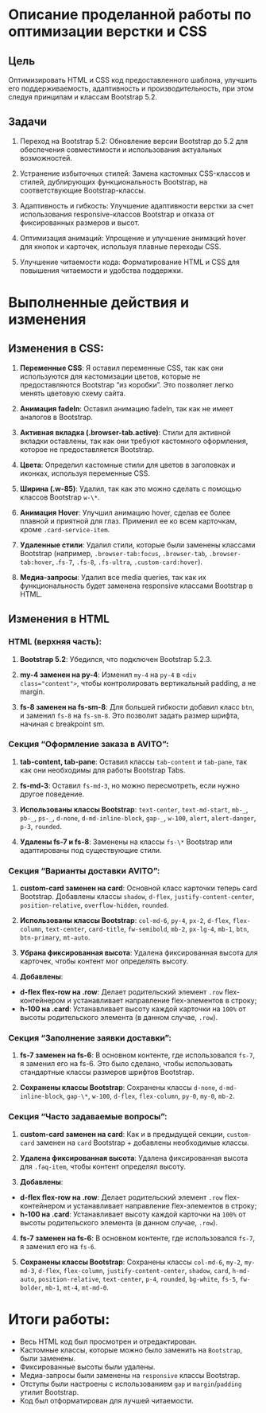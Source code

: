 # Описание проделанной работы по оптимизации верстки и CSS

## Цель

Оптимизировать HTML и CSS код предоставленного шаблона, улучшить его поддерживаемость, адаптивность и производительность, при этом следуя принципам и классам Bootstrap 5.2.

## Задачи

1. Переход на Bootstrap 5.2: Обновление версии Bootstrap до 5.2 для обеспечения совместимости и использования актуальных возможностей.

2. Устранение избыточных стилей: Замена кастомных CSS-классов и стилей, дублирующих функциональность Bootstrap, на соответствующие Bootstrap-классы.

3. Адаптивность и гибкость: Улучшение адаптивности верстки за счет использования responsive-классов Bootstrap и отказа от фиксированных размеров и высот.

4. Оптимизация анимаций: Упрощение и улучшение анимаций hover для кнопок и карточек, используя плавные переходы CSS.

5. Улучшение читаемости кода: Форматирование HTML и CSS для повышения читаемости и удобства поддержки.

# Выполненные действия и изменения

## Изменения в CSS:

1. **Переменные CSS**: Я оставил переменные CSS, так как они используются для кастомизации цветов, которые не предоставляются Bootstrap “из коробки”. Это позволяет легко менять цветовую схему сайта.

2. **Анимация fadeIn**: Оставил анимацию fadeIn, так как не имеет аналогов в Bootstrap.

3. **Активная вкладка (.browser-tab.active)**: Стили для активной вкладки оставлены, так как они требуют кастомного оформления, которое не предоставляется Bootstrap.

4. **Цвета**: Определил кастомные стили для цветов в заголовках и иконках, используя переменные CSS.

5. **Ширина (.w-85)**: Удалил, так как это можно сделать с помощью классов Bootstrap `w-\*`.

6. **Анимация Hover**: Улучшил анимацию hover, сделав ее более плавной и приятной для глаз. Применил ее ко всем карточкам, кроме `.card-service-item`.

7. **Удаленные стили**: Удалил стили, которые были заменены классами Bootstrap (например, `.browser-tab:focus`, `.browser-tab`, `.browser-tab:hover`, .`fs-7`, `.fs-8`, `.fs-ultra`, `.custom-card:hover`).

8. **Медиа-запросы**: Удалил все media queries, так как их функциональность будет заменена responsive классами Bootstrap в HTML.

## Изменения в HTML

### HTML (верхняя часть):

1. **Bootstrap 5.2**: Убедился, что подключен Bootstrap 5.2.3.

2. **my-4 заменен на py-4**: Изменил `my-4` на `py-4` в `<div class="content">`, чтобы контролировать вертикальный padding, а не margin.

3. **fs-8 заменен на fs-sm-8**: Для большей гибкости добавил класс `btn`, и заменил `fs-8` на `fs-sm-8`. Это позволит задать размер шрифта, начиная с breakpoint sm.

### Секция “Оформление заказа в AVITO”:

1. **tab-content, tab-pane**: Оставил классы `tab-content` и `tab-pane`, так как они необходимы для работы Bootstrap Tabs.

2. **fs-md-3**: Оставил `fs-md-3`, но можно пересмотреть, если нужно другое поведение.

3. **Использованы классы Bootstrap**: `text-center`, `text-md-start`, `mb-_`, `pb-_`, `ps-_`, `d-none`, `d-md-inline-block`, `gap-_`, `w-100`, `alert`, `alert-danger`, `p-3`, `rounded`.

4. **Удалены fs-7 и fs-8**: Заменены на классы `fs-\*` Bootstrap или адаптированы под существующие стили.

### Секция “Варианты доставки AVITO”:

1. **custom-card заменен на card**: Основной класс карточки теперь card Bootstrap. Добавлены классы `shadow`, `d-flex`, `justify-content-center`, `position-relative`, `overflow-hidden`, `rounded`.

2. **Использованы классы Bootstrap**: `col-md-6`, `py-4`, `px-2`, `d-flex`, `flex-column`, `text-center`, `card-title`, `fw-semibold`, `mb-2`, `px-lg-4`, `mb-1`, `btn`, `btn-primary`, `mt-auto`.

3. **Убрана фиксированная высота**: Удалена фиксированная высота для карточек, чтобы контент мог определять высоту.

4. **Добавлены**:

- **d-flex flex-row на .row**: Делает родительский элемент `.row` flex-контейнером и устанавливает направление flex-элементов в строку;
- **h-100 на .card**: Устанавливает высоту каждой карточки на `100%` от высоты родительского элемента (в данном случае, `.row`).

### Секция “Заполнение заявки доставки”:

1. **fs-7 заменен на fs-6**: В основном контенте, где использовался `fs-7`, я заменил его на fs-6. Это было сделано, чтобы использовать стандартные классы размеров шрифтов Bootstrap.

2. **Сохранены классы Bootstrap**: Сохранены классы `d-none`, `d-md-inline-block`, `gap-\*`, `w-100`, `d-flex`, `flex-column`, `py-0`, `my-0`, `mb-2`.

### Секция “Часто задаваемые вопросы”:

1. **custom-card заменен на card**: Как и в предыдущей секции, `custom-card` заменен на `card` Bootstrap + добавлены необходимые классы.

2. **Удалена фиксированная высота**: Удалена фиксированная высота для `.faq-item`, чтобы контент определял высоту.

3. **Добавлены**:

- **d-flex flex-row на .row**: Делает родительский элемент `.row` flex-контейнером и устанавливает направление flex-элементов в строку;
- **h-100 на .card**: Устанавливает высоту каждой карточки на `100%` от высоты родительского элемента (в данном случае, `.row`).

4. **fs-7 заменен на fs-6**: В основном контенте, где использовался `fs-7`, я заменил его на `fs-6`.

5. **Сохранены классы Bootstrap**: Сохранены классы `col-md-6`, `my-2`, `my-md-3`, `d-flex`, `flex-column`, `justify-content-center`, `shadow`, `card`, `h-md-auto`, `position-relative`, `text-center`, `p-4`, `rounded`, `bg-white`, `fs-5`, `fw-bolder`, `mb-1`, `mt-4`, `mt-md-0`.

# Итоги работы:

- Весь HTML код был просмотрен и отредактирован.
- Кастомные классы, которые можно было заменить на `Bootstrap`, были заменены.
- Фиксированные высоты были удалены.
- Медиа-запросы были заменены на `responsive` классы Bootstrap.
- Отступы были настроены с использованием `gap` и `margin`/`padding` утилит Bootstrap.
- Код был отформатирован для лучшей читаемости.
